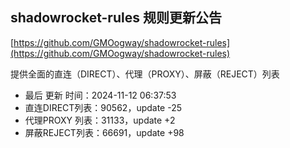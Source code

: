 ## shadowrocket-rules 规则更新公告

[https://github.com/GMOogway/shadowrocket-rules](https://github.com/GMOogway/shadowrocket-rules)

提供全面的直连（DIRECT）、代理（PROXY）、屏蔽（REJECT）列表
- 最后 更新 时间：2024-11-12 06:37:53
- 直连DIRECT列表：90562，update -25
- 代理PROXY 列表：31133，update +2
- 屏蔽REJECT列表：66691，update +98